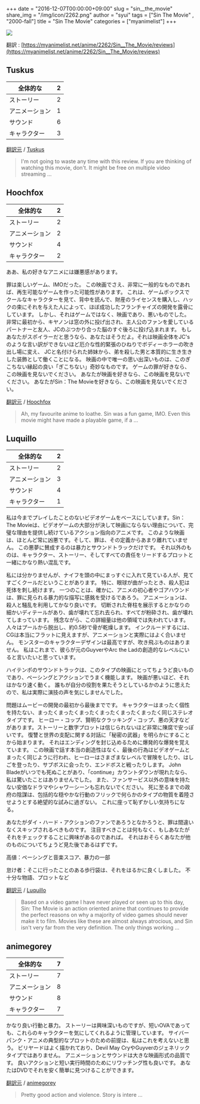+++
date = "2016-12-07T00:00:00+09:00"
slug = "sin__the_movie"
share_img = "/img/icon/2262.png"
author = "syui"
tags = ["Sin The Movie" , "2000-fall"]
title = "Sin The Movie"
categories = ["myanimelist"]
+++

![](https://myanimelist.cdn-dena.com/images/anime/4/42389.jpg)


<!--more-->

翻訳 : [https://myanimelist.net/anime/2262/Sin__The_Movie/reviews](https://myanimelist.net/anime/2262/Sin__The_Movie/reviews)


## Tuskus



全体的な|  2
--- | ---
ストーリー|  2
アニメーション|  1
サウンド|  6
キャラクター|  3

[翻訳元](https://myanimelist.net/reviews.php?id=22692) / [Tuskus](https://myanimelist.net/profile/Tuskus/reviews)


> I'm not going to waste any time with this review. If you are thinking of watching this movie, don't. It might be free on multiple video streaming  ...

## Hoochfox



全体的な|  2
--- | ---
ストーリー|  2
アニメーション|  2
サウンド|  4
キャラクター|  2

ああ、私の好きなアニメには嫌悪感があります。

罪は楽しいゲーム、IMOだった。 この映画でさえ、非常に一般的なものであれば、再生可能なゲームを作った可能性があります。 これは、ゲームボックスでクールなキャラクターを見て、背中を読んで、財産のライセンスを購入し、ハックの束にそれを与えた人によって、ほぼ成功したフランチャイズの開発を露骨にしています。 しかし、それはゲームではなく、映画であり、悪いものでした。 非常に最初から、キヤノンは窓の外に投げ出され、主人公のファンを愛しているパートナーと友人、JCのぶつかり合った脳のすぐ後ろに投げ込まれます。 もしあなたがスポイラーだと思うなら、あなたはそうだよ。それは映画全体をJC'sのような言い訳ができないほど厄介な性的緊張のひねりでボディーホラーの吹き出し場に変え、  JCと名付けられた姉妹から、弟を殺した男と本質的に生き生きした装飾として働くことになる。 映画の中で唯一の思い出深いものは、このぎこちない縁起の良い「ぎこちない」奇妙なものです。 ゲームの罪が好きなら、この映画を見ないでください。 あなたが映画を好きなら、この映画を見ないでください。 あなたがSin：The Movieを好きなら、この映画を見ないでください。

[翻訳元](https://myanimelist.net/reviews.php?id=185328) / [Hoochfox](https://myanimelist.net/profile/Hoochfox/reviews)


> Ah, my favourite anime to loathe.    Sin was a fun game, IMO. Even this movie might have made a playable game, if a ...

## Luquillo



全体的な|  2
--- | ---
ストーリー|  2
アニメーション|  3
サウンド|  4
キャラクター|  1

私は今までプレイしたことのないビデオゲームをベースにしています。Sin：The Movieは、ビデオゲームの大部分が決して映画にならない理由について、完璧な理由を提供し続けているアクション指向のアニメです。 このような映画は、ほとんど常に凶悪です。そして、罪は、その定義からあまり離れていません。 この悪夢に賛成するのは暴力とサウンドトラックだけです。 それ以外のものは、キャラクター、ストーリー、そしてすべての責任をリードするプロットと一緒にかなり熱い混乱です。

私には分かりませんが、ナイフを頭の中にまっすぐに入れて見ている人が、見てすごくクールだということがあります。 特に、眼球が曲がったとき、殺人犯は死体を刺し続けます。 一つのことは、確かに、アニメの初心者やゴアハウンドは、罪に見られる暴力的な描写に感銘を受けるであろう。 アニメーションは、殺人と騒乱を利用してかなり良いです。 切断された脊柱を展示するとかなりの細かいディテールがあり、歯が壊れて忘れ去られ、すべてが粉砕され、歯が壊れてしまっています。 残念ながら、この詳細量は他の領域では失われています。 人々はプールから脱出し、約0.5秒で骨が乾燥します。 インクルードするには、CGは本当にフラットに見えますが、アニメーションと実際にはよく合いません。 モンスターのキャラクターデザインは最高ですが、吹き飛ぶものはありません。 私はこれまで、彼らが元のGuyverやArc the Ladの創造的なレベルにいると言いたいと思っています。

ハイテンポのサウンドトラックは、このタイプの映画にとってちょうど良いものであり、ペーシングとアクションでうまく機能します。 映画が悪いほど、それはかなり速く動く。 誰もが自分の役割を果たそうとしているかのように思えたので、私は実際に演技の声を気にしませんでした。

問題はムービーの開発の最初から最後までです。 キャラクターはまったく個性を持たない、まったくまったくまったくまったくまったくまったく同じステレオタイプです。 ヒーロー・コップ、賢明なクラッキング・コップ、悪の天才などがあります。ストーリーと数字プロットは信じられないほど非常に陳腐で安っぽいです。 復讐と世界の支配に関する対話に「秘密の武器」を明らかにすることから始まります。 それはエンディングを封じ込めるために爆発的な爆発を覚えています。 この映画で話す本当の創造性はなく、最後の行為はビデオゲームとまったく同じように行われ、ヒーローはさまざまなレベルで冒険をしたり、はしごを登ったり、サブボスに会ったり、エンドボスと戦ったりします。  John Bladeがいつでも死ぬことがあり、「continue」カウントダウンが現れたなら、私は驚いたことはありませんでした。 また、ファンサービス以外の意味を持たない安価なドラマやシャワーシーンも忘れないでください。 死に至るまでの政府の陰謀は、包括的な穏やかな行動のフリックで何らかのタイプの物質を着陸させようとする絶望的な試みに過ぎない。 これに座って恥ずかしい気持ちになる。

あなたがダイ・ハード・アクションのファンであろうとなかろうと、罪は間違いなくスキップされるべきものです。 注目すべきことは何もなく、もしあなたがそれをチェックすることに興味があるのであれば。 それはおそらくあなたが他のものについてちょうど見た後であるはずです。

高値：ペーシングと音楽スコア、暴力の一部

怠け者：そこに行ったことのある歩行袋は、それをはるかに良くしました。 不十分な物語、プロットなど

[翻訳元](https://myanimelist.net/reviews.php?id=202674) / [Luquillo](https://myanimelist.net/profile/Luquillo/reviews)


> Based on a video game I have never played or seen up to this day, Sin: The Movie is an action oriented anime that continues to provide the perfect reasons on why a majority of video games should never make it to film. Movies like these are almost always atrocious, and Sin isn't very far from the very definition. The only things working  ...

## animegorey



全体的な|  7
--- | ---
ストーリー|  7
アニメーション|  8
サウンド|  8
キャラクター|  7

かなり良い行動と暴力。 ストーリーは興味深いものですが、短いOVAであっても、これらのキャラクターを気にしてくれるように管理しています。 サイバーパンク・アニメの典型的なプロットのための前提は、私​​はこれを考えないと思う。 ビリヤードはよく描かれており、Devil May CryやGuyverのジェネリックタイプではありません。 アニメーションとサウンドは大きな映画形式の品質です。 良いアクションと短い実行時間のためにリワッチング性も良いです。 あなたはDVDでそれを安く簡単に見つけることができます。

[翻訳元](https://myanimelist.net/reviews.php?id=11623) / [animegorey](https://myanimelist.net/profile/animegorey/reviews)


> Pretty good action and violence. Story is intere ...

